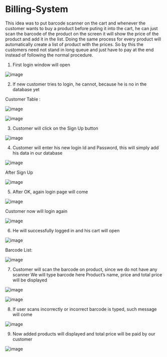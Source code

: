 # Billing-System

This idea was to put barcode scanner on the cart and whenever the customer wants to buy a product before puting it into the cart, he can just scan the barcode of the product on the screen it will show the price of the product and add it in the list. Doing the same process for every product will automatically create a list of product with the prices. So by this the customers need not stand in long queue and just have to pay at the end instead of following the normal procedure.

1. First login window will open

![image](https://user-images.githubusercontent.com/82522478/115962456-248ef680-a539-11eb-84ff-b1f149e337c0.png)

2. If new customer tries to login, he cannot, because he is no in the database yet

Customer Table :

![image](https://user-images.githubusercontent.com/82522478/115962498-54d69500-a539-11eb-8a7b-ce5b656ae012.png)

![image](https://user-images.githubusercontent.com/82522478/115962502-599b4900-a539-11eb-9f87-eca3e4926498.png)

3. Customer will click on the Sign Up button

![image](https://user-images.githubusercontent.com/82522478/115962537-7b94cb80-a539-11eb-815f-e18c55d8c482.png)

4. Customer will enter his new login Id and Password,  this will simply add his data in our database

![image](https://user-images.githubusercontent.com/82522478/115962544-864f6080-a539-11eb-860d-9ef6a70fb304.png)

After Sign Up

![image](https://user-images.githubusercontent.com/82522478/115962549-8fd8c880-a539-11eb-833c-f41d92114297.png)

5. After OK, again login page will come

![image](https://user-images.githubusercontent.com/82522478/115962561-9d8e4e00-a539-11eb-952d-d8774dab667c.png)

Customer now will login again

![image](https://user-images.githubusercontent.com/82522478/115962570-ada62d80-a539-11eb-8ac4-50bdd4ddb3dc.png)

6. He will successfully  logged in and his cart will open

![image](https://user-images.githubusercontent.com/82522478/115962577-bd257680-a539-11eb-8d9a-a3dedb26dddb.png)

Barcode List:

![image](https://user-images.githubusercontent.com/82522478/115962585-c9113880-a539-11eb-9387-ffa8174b45c3.png)

7. Customer will scan the barcode on product, since we do not have any scanner
We will type barcode here
Product’s name, price and total price will be displayed

![image](https://user-images.githubusercontent.com/82522478/115962632-f3fb8c80-a539-11eb-9b41-2358a3afe4ad.png)

![image](https://user-images.githubusercontent.com/82522478/115962635-f958d700-a539-11eb-8d07-b88a7e63b7c2.png)

8. If user scans incorrectly or incorrect barcode is typed, such message will come

![image](https://user-images.githubusercontent.com/82522478/115962669-22796780-a53a-11eb-80bc-94c7a4fc8189.png)

9. Now added products will displayed and total price will be paid by our customer

![image](https://user-images.githubusercontent.com/82522478/115962687-3624ce00-a53a-11eb-8606-8a6bcbc6ae62.png)






